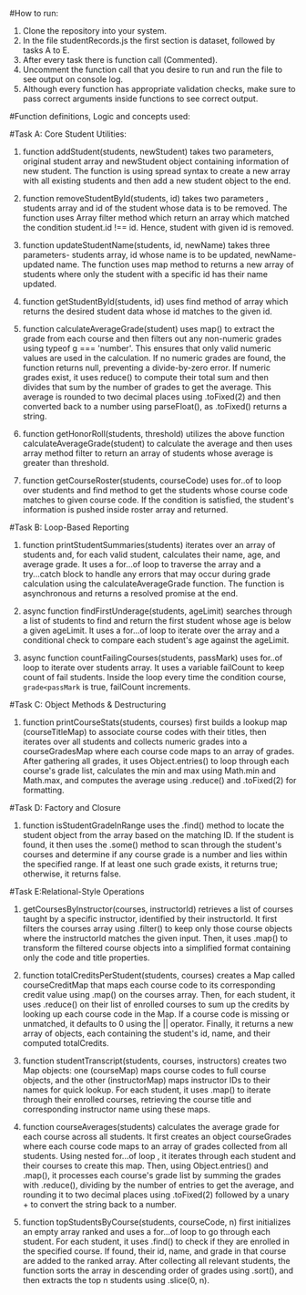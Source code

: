 #How to run:
1) Clone the repository into your system.
2) In the file studentRecords.js the first section is dataset, followed by tasks A to E.
3) After every task there is function call (Commented).
4) Uncomment the function call that you desire to run and run the file to see output on console log.
5) Although every function has appropriate validation checks, make sure to pass correct arguments inside functions to see correct output.

#Function definitions, Logic and concepts used:

#Task A: Core Student Utilities:

1) function addStudent(students, newStudent) takes two parameters, original student array and newStudent object containing information of new student. The function is using spread syntax to create a new array with all existing students and then add a new student object to the end.

2) function removeStudentById(students, id) takes two parameters , students array and id of the student whose data is to be removed. The function uses Array filter method which return an array which matched the condition student.id !== id. Hence, student with given id is removed.

3) function updateStudentName(students, id, newName) takes three parameters- students array, id whose name is to be updated, newName-updated name. The function uses map method to returns a new array of students where only the student with a specific id has their name updated. 

4) function getStudentById(students, id) uses find method of array which returns the desired student data whose id matches to the given id.

5) function calculateAverageGrade(student) uses map() to extract the grade from each course and then filters out any non-numeric grades using typeof g === 'number'. This ensures that only valid numeric values are used in the calculation. If no numeric grades are found, the function returns null, preventing a divide-by-zero error. If numeric grades exist, it uses reduce() to compute their total sum and then divides that sum by the number of grades to get the average. This average is rounded to two decimal places using .toFixed(2) and then converted back to a number using parseFloat(), as .toFixed() returns a string. 

6) function getHonorRoll(students, threshold) utilizes the above function calculateAverageGrade(student) to calculate the average and then uses array method filter to return an array of students whose average is greater than threshold.

7) function getCourseRoster(students, courseCode) uses for..of to loop over students and find method to get the students whose course code matches to given course code. If the condition is satisfied, the student's information is pushed inside roster array and returned.


#Task B: Loop-Based Reporting

1) function printStudentSummaries(students) iterates over an array of students and, for each valid student, calculates their name, age, and average grade. It uses a for...of loop to traverse the array and a try...catch block to handle any errors that may occur during grade calculation using the calculateAverageGrade function. The function is asynchronous and returns a resolved promise at the end.

2) async function findFirstUnderage(students, ageLimit) searches through a list of students to find and return the first student whose age is below a given ageLimit. It uses a for...of loop to iterate over the array and a conditional check to compare each student's age against the ageLimit. 

3) async function countFailingCourses(students, passMark) uses for..of loop to iterate over students array. It uses a variable failCount to keep count of fail students. Inside the loop every time the condition course, `grade<passMark` is true, failCount increments.

#Task C: Object Methods & Destructuring 

1) function printCourseStats(students, courses) first builds a lookup map (courseTitleMap) to associate course codes with their titles, then iterates over all students and collects numeric grades into a courseGradesMap where each course code maps to an array of grades. After gathering all grades, it uses Object.entries() to loop through each course's grade list, calculates the min and max using Math.min and Math.max, and computes the average using .reduce() and .toFixed(2) for formatting. 

#Task D: Factory and Closure

1) function isStudentGradeInRange uses the .find() method to locate the student object from the array based on the matching ID. If the student is found, it then uses the .some() method to scan through the student's courses and determine if any course grade is a number and lies within the specified range. If at least one such grade exists, it returns true; otherwise, it returns false. 

#Task E:Relational-Style Operations

1) getCoursesByInstructor(courses, instructorId) retrieves a list of courses taught by a specific instructor, identified by their instructorId. It first filters the courses array using .filter() to keep only those course objects where the instructorId matches the given input. Then, it uses .map() to transform the filtered course objects into a simplified format containing only the code and title properties.

2) function totalCreditsPerStudent(students, courses) creates a Map called courseCreditMap that maps each course code to its corresponding credit value using .map() on the courses array. Then, for each student, it uses .reduce() on their list of enrolled courses to sum up the credits by looking up each course code in the Map. If a course code is missing or unmatched, it defaults to 0 using the || operator. Finally, it returns a new array of objects, each containing the student's id, name, and their computed totalCredits. 

3) function studentTranscript(students, courses, instructors)  creates two Map objects: one (courseMap) maps course codes to full course objects, and the other (instructorMap) maps instructor IDs to their names for quick lookup. For each student, it uses .map() to iterate through their enrolled courses, retrieving the course title and corresponding instructor name using these maps.

4) function courseAverages(students) calculates the average grade for each course across all students. It first creates an object courseGrades where each course code maps to an array of grades collected from all students. Using nested for...of loop , it iterates through each student and their courses to create this map. Then, using Object.entries() and .map(), it processes each course's grade list by summing the grades with .reduce(), dividing by the number of entries to get the average, and rounding it to two decimal places using .toFixed(2) followed by a unary + to convert the string back to a number. 

5) function topStudentsByCourse(students, courseCode, n) first initializes an empty array ranked and uses a for...of loop to go through each student. For each student, it uses .find() to check if they are enrolled in the specified course. If found, their id, name, and grade in that course are added to the ranked array. After collecting all relevant students, the function sorts the array in descending order of grades using .sort(), and then extracts the top n students using .slice(0, n). 